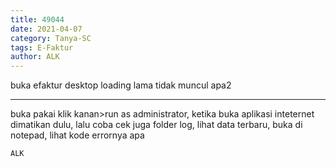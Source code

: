 ```yaml
---
title: 49044
date: 2021-04-07
category: Tanya-SC
tags: E-Faktur
author: ALK
---
```


buka efaktur desktop loading lama tidak muncul apa2

---

buka pakai klik kanan>run as administrator, ketika buka aplikasi inteternet dimatikan dulu, lalu coba cek juga folder log, lihat data terbaru, buka di notepad, lihat kode errornya apa

`ALK`
